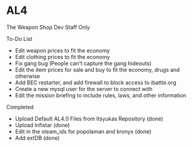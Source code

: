 # AL4
The Weapon Shop Dev Staff Only

To-Do List
- Edit weapon prices to fit the economy
- Edit clothing prices to fit the economy
- Fix gang bug (People can't capture the gang hideouts)
- Edit the item prices for sale and buy to fit the economy, drugs and otherwise
- Add BEC restarter, and add firewall to block access to ibattle.org
- Create a new mysql user for the server to connect with
- Edit the mission briefing to include rules, laws, and other information

Completed
- Upload Default AL4.0 Files from Itsyukas Repository (done)
- Upload Infistar (done)
- Edit in the steam_ids for popolaman and kronyx (done)
- Add extDB (done)
